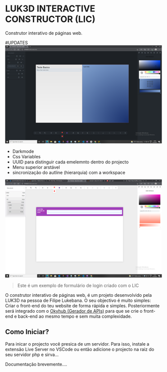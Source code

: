 # LUK3D INTERACTIVE CONSTRUCTOR (LIC)

Construtor interativo de páginas web.

#UPDATES
<img src="./Screenshot4.png" >

* Darkmode
* Css Variables
* UUID para distinguir cada emelemnto dentro do projecto
* Menu superior arstável
* sincronização do autline (hierarquia) com a workspace 

<img src="./Screenshot3.png" >


> Este é um exemplo de formulário de login criado com o LIC


O construtor interativo de páginas web, é um projeto desenvolvido pela LUK3D na pessoa de Filipe Lukebana.
O seu objectivo é muito simples: Criar o front-end do teu website de forma rápida e simples. Posteriormente será integrado com o [Okyhub (Gerador de APIs)](http://okyhub.luk3d.com/#/)  para que se crie o front-end e back-end ao mesmo tempo e sem muita complexidade.

## Como Iniciar?
Para inicar o projecto você presica de um servidor. Para isso, instale  a extensão Live Server no VSCode ou então adicione o projecto na raiz do seu servidor php e sirva...


Documentação brevemente....
